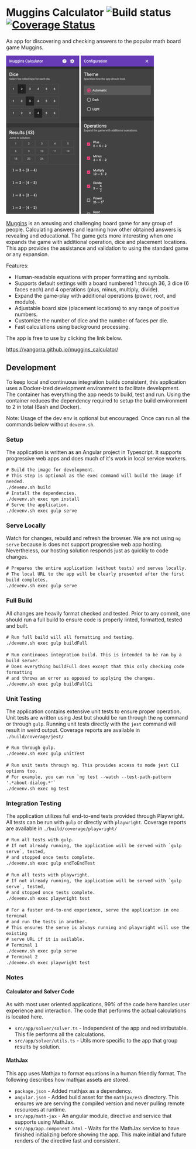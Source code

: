 # Muggins Calculator ![Build status](https://github.com/vangorra/muggins_calculator/workflows/Build/badge.svg?branch=main) [![Coverage Status](https://coveralls.io/repos/github/vangorra/muggins_calculator/badge.svg)](https://coveralls.io/github/vangorra/muggins_calculator)

Aa app for discovering and checking answers to the popular math board game Muggins.

[![Calculator screenshot. Click to load.](./assets/calculate_page.png)](https://vangorra.github.io/muggins_calculator/) [![Configuration Screenshot. Click to load.](./assets/config_page.png)](https://vangorra.github.io/muggins_calculator/)

<a href="https://www.mugginsmath.com/" target="_blank">Muggins</a>
is an amusing and challenging board game for any group of people.
Calculating answers and learning how other obtained answers is revealing and educational.
The game gets more interesting when one expands the game with additional operation, dice and placement locations.
This app provides the assistance and validation to using the standard game or any expansion.

Features:

- Human-readable equations with proper formatting and symbols.
- Supports default settings with a board numbered 1 through 36, 3 dice (6 faces each) and 4 operations (plus, minus, multiply, divide).
- Expand the game-play with additional operations (power, root, and modulo).
- Adjustable board size (placement locations) to any range of positive numbers. 
- Customize the number of dice and the number of faces per die. 
- Fast calculations using background processing.

The app is free to use by clicking the link below.

https://vangorra.github.io/muggins_calculator/

## Development

To keep local and continuous integration builds consistent,
this application uses a Docker-ized development environment to facilitate development.
The container has everything the app needs to build, test and run.
Using the container reduces the dependency required to setup the build environment to 2 in total (Bash and Docker).

Note: Usage of the dev env is optional but encouraged.
Once can run all the commands below without `devenv.sh`.

### Setup

The application is written as an Angular project in Typescript.
It supports progressive web apps and does much of it's work in local service workers.

```shell
# Build the image for development.
# This step is optional as the exec command will build the image if needed.
./devenv.sh build
# Install the dependencies.
./devenv.sh exec npm install
# Serve the application.
./devenv.sh exec gulp serve
```

### Serve Locally

Watch for changes, rebuild and refresh the browser.
We are not using `ng serve` because is does not support progressive web app hosting.
Nevertheless, our hosting solution responds just as quickly to code changes.

```shell
# Prepares the entire application (without tests) and serves locally.
# The local URL to the app will be clearly presented after the first build completes.
./devenv.sh exec gulp serve
```

### Full Build

All changes are heavily format checked and tested.
Prior to any commit, one should run a full build to ensure code is properly linted, formatted, tested and built.

```shell
# Run full build will all formatting and testing.
./devenv.sh exec gulp buildFull

# Run continuous integration build. This is intended to be ran by a build server.
# Does everything buildFull does except that this only checking code formatting 
# and throws an error as opposed to applying the changes. 
./devenv.sh exec gulp buildFullCi
```

### Unit Testing

The application contains extensive unit tests to ensure proper operation.
Unit tests are written using Jest but should be run through the `ng` command or through `gulp`.
Running unit tests directly with the `jest` command will result in weird output.
Coverage reports are available in `./build/coverage/jest/`

```shell
# Run through gulp.
./devenv.sh exec gulp unitTest

# Run unit tests through ng. This provides access to mode jest CLI options too.
# For example, you can run `ng test --watch --test-path-pattern '.*about-dialog.*'`
./devenv.sh exec ng test

```

### Integration Testing

The application utilizes full end-to-end tests provided through Playwright.
All tests can be run with `gulp` or directly with `playwright`.
Coverage reports are available in `./build/coverage/playwright/`

```shell
# Run all tests with gulp.
# If not already running, the application will be served with `gulp serve`, tested, 
# and stopped once tests complete.
./devenv.sh exec gulp endToEndTest

# Run all tests with playwright.
# If not already running, the application will be served with `gulp serve`, tested, 
# and stopped once tests complete.
./devenv.sh exec playwright test

# For a faster end-to-end experience, serve the application in one terminal
# and run the tests in another.
# This ensures the serve is always running and playwright will use the existing
# serve URL if it is avilable.
# Terminal 1
./devenv.sh exec gulp serve
# Terminal 2
./devenv.sh exec playwright test
```

### Notes

#### Calculator and Solver Code

As with most user oriented applications, 99% of the code here handles user experience and interaction.
The code that performs the actual calculations is located here.

- `src/app/solver/solver.ts` - Independent of the app and redistributable.
This file performs all the calculations.
- `src/app/solver/utils.ts` - Utils more specific to the app that group results by solution.

#### MathJax

This app uses Mathjax to format equations in a human friendly format.
The following describes how mathjax assets are stored.

- `package.json` - Added mathjax as a dependency.
- `angular.json` - Added build asset for the `mathjax/es5` directory.
This ensures we are serving the compiled version and never pulling remote resources at runtime.
- `src/app/math-jax` - An angular module, directive and service that supports using MathJax.
- `src/app/app.component.html` - Waits for the MathJax service to have finished initializing before showing the app.
This make initial and future renders of the directive fast and consistent.
